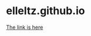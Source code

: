 # elleltz.github.io
<html>
<head>
<title><TEST</title>
<body>
<a href="Page 1.html">The link is here </a>
</body>
</head>
</html>
